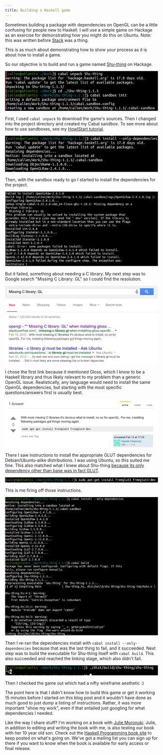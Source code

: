 ```yaml
---
title: Building a Haskell game
---
```


Sometimes building a package with dependencies on OpenGL can be a little confusing for people new to Haskell. I will use a simple game on Hackage as an exercise for demonstrating how you might do this on Ubuntu. Note: this was written before [Stack](http://haskellstack.org) was a thing.

<!--more-->

This is as much about demonstrating how to show your process as it is about how to install a game.

So our objective is to build and run a game named [Shu-thing](http://hackage.haskell.org/package/Shu-thing) on Hackage.

![](/images/shu-thing-1.png)

First, I used `cabal unpack` to download the game's sources. Then I changed into the project directory and created my Cabal sandbox. To see more about how to use sandboxes, see my [HowIStart tutorial](//howistart.org/posts/haskell/1).

![](/images/shu-thing-2.png)

Then, with the sandbox ready to go I started to install the dependencies for the project.

![](/images/shu-thing-3.png)

But it failed, something about needing a C library. My next step was to Google search "Missing C Library: GL" so I could find the resolution.

![](/images/shu-thing-4.png)

I chose the first link because it mentioned Gloss, which I know to be a Haskell library and thus likely relevant to my problem than a generic OpenGL issue. Realistically, any language would need to install the same OpenGL dependencies, but starting with the most specific questions/answers first is usually best.

![](/images/shu-thing-5.png)

There I saw instructions to install the appropriate GLUT dependencies for Debian/Ubuntu-alike distributions. I was using Ubuntu, so this suited me fine. This also matched what I knew about Shu-thing [because its only dependency other than base was in fact GLUT](http://i.imgur.com/BzpUZqx.png).

![](/images/shu-thing-6.png)

This is me firing off those instructions.

![](/images/shu-thing-7.png)

Then I re-ran the dependencies install with `cabal install --only-dependencies` because that was the last thing to fail, and it succeeded. Next step was to build the executable for Shu-thing itself with `cabal build`. This also succeeded and reached the linking stage, which also didn't fail.

![](/images/shu-thing-8.png)

Then I checked the game out which had a nifty wireframe aesthetic :)

The point here is that I didn't know how to build this game or get it working 15 minutes before I started on this blog post and it wouldn't have done as much good to just dump a listing of instructions. Rather, it was more important "show my work", even if that entailed just googling for what dependencies I needed.

Like the way I share stuff? I'm working on a book with [Julie Moronuki](https://superginbaby.wordpress.com/). Julie, in addition to editing and writing the book with me, is also testing our book with her 10 year old son. Check out the [Haskell Programming book site](http://haskellbook.com/) to keep posted on what's going on. We've got a mailing list you can sign up for there if you want to know when the book is available for early access or final release.
